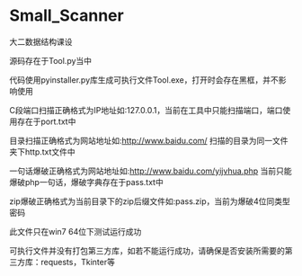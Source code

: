 # Small_Scanner
大二数据结构课设

源码存在于Tool.py当中

代码使用pyinstaller.py库生成可执行文件Tool.exe，打开时会存在黑框，并不影响使用

C段端口扫描正确格式为IP地址如:127.0.0.1，当前在工具中只能扫描端口，端口使用存在于port.txt中

目录扫描正确格式为网站地址如:http://www.baidu.com/ 扫描的目录为同一文件夹下http.txt文件中

一句话爆破正确格式为网站地址如:http://www.baidu.com/yijvhua.php 当前只能爆破php一句话，爆破字典存在于pass.txt中

zip爆破正确格式为当前目录下的zip后缀文件如:pass.zip，当前为爆破4位同类型密码

此文件只在win7 64位下测试运行成功

可执行文件并没有打包第三方库，如若不能运行成功，请确保是否安装所需要的第三方库：requests，Tkinter等
